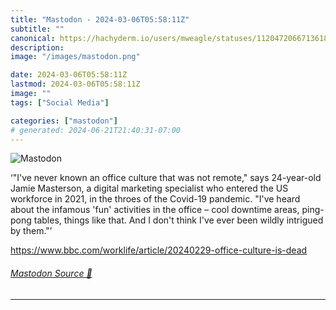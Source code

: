 ```yaml
---
title: "Mastodon - 2024-03-06T05:58:11Z"
subtitle: ""
canonical: https://hachyderm.io/users/mweagle/statuses/112047206671361809
description:
image: "/images/mastodon.png"

date: 2024-03-06T05:58:11Z
lastmod: 2024-03-06T05:58:11Z
image: ""
tags: ["Social Media"]

categories: ["mastodon"]
# generated: 2024-06-21T21:40:31-07:00
---
```

![Mastodon](/images/mastodon.png)

<p>‘&quot;I&#39;ve never known an office culture that was not remote,&quot; says 24-year-old Jamie Masterson, a digital marketing specialist who entered the US workforce in 2021, in the throes of the Covid-19 pandemic. &quot;I&#39;ve heard about the infamous &#39;fun&#39; activities in the office – cool downtime areas, ping-pong tables, things like that. And I don&#39;t think I&#39;ve ever been wildly intrigued by them.&quot;’</p><p><a href="https://www.bbc.com/worklife/article/20240229-office-culture-is-dead" target="_blank" rel="nofollow noopener noreferrer" translate="no"><span class="invisible">https://www.</span><span class="ellipsis">bbc.com/worklife/article/20240</span><span class="invisible">229-office-culture-is-dead</span></a></p>


###### [Mastodon Source 🐘](https://hachyderm.io/@mweagle/112047206671361809)

___
